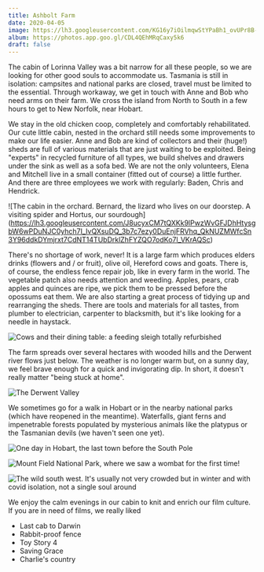 ```yaml
---
title: Ashbolt Farm
date: 2020-04-05
image: https://lh3.googleusercontent.com/KG16y7iOilmqwStYPaBh1_ovUPr8B-Jqv5S5x4NM5gnsTg1-zh-hxIhA3IUppwhOxB-R_LnuFOyZXRPNu1y33qjoe5hv9A0xrLj2SdD32zW4SB48iGlodR7vwrZdXwssfghFVMgC4as
album: https://photos.app.goo.gl/CDL4QEhMRqCaxy5k6
draft: false
---
```


The cabin of Lorinna Valley was a bit narrow for all these people, so we are looking for other good souls to accommodate us. Tasmania is still in isolation: campsites and national parks are closed, travel must be limited to the essential. Through workaway, we get in touch with Anne and Bob who need arms on their farm. We cross the island from North to South in a few hours to get to New Norfolk, near Hobart.

We stay in the old chicken coop, completely and comfortably rehabilitated. Our cute little cabin, nested in the orchard still needs some improvements to make our life easier. Anne and Bob are kind of collectors and their (huge!) sheds are full of various materials that are just waiting to be exploited. Being "experts" in recycled furniture of all types, we build shelves and drawers under the sink as well as a sofa bed. We are not the only volunteers, Elena and Mitchell live in a small container (fitted out of course) a little further. And there are three employees we work with regularly: Baden, Chris and Hendrick.

![The cabin in the orchard. Bernard, the lizard who lives on our doorstep. A visiting spider and Hortus, our sourdough] (https://lh3.googleusercontent.com/J8ucyxCM7tQXKk9lPwzWvGFJDhHtysgbW6wPDuNJC0yhch7I_IvQXsuDQ_3b7c7ezy0DuEnjFRVhq_QkNUZMWfcSn3Y96ddkDYmjrxt7CdNT14TUbDrklZhFYZQO7odKo7l_VKrAQSc)

There's no shortage of work, never! It is a large farm which produces elders drinks (flowers and / or fruit), olive oil, Hereford cows and goats. There is, of course, the endless fence repair job, like in every farm in the world. The vegetable patch also needs attention and weeding. Apples, pears, crab apples and quinces are ripe, we pick them to be pressed before the opossums eat them. We are also starting a great process of tidying up and rearranging the sheds. There are tools and materials for all tastes, from plumber to electrician, carpenter to blacksmith, but it's like looking for a needle in haystack.

![Cows and their dining table: a feeding sleigh totally refurbished](https://lh3.googleusercontent.com/pHqQrTyQG9XeCM69c6HKoqVQoHqO-d9oEkUJfOWgsA83jDwMvTTXQocZw3kLJ2FZXzZH_X4fuacTNh7JS1eHw2CIh0abkhZtEauurmuxFL8I2Pml3Vy3aOfUCefRjXLEiem39kQzGvc)

The farm spreads over several hectares with wooded hills and the Derwent river flows just below. The weather is no longer warm but, on a sunny day, we feel brave enough for a quick and invigorating dip. In short, it doesn't really matter "being stuck at home".

![The Derwent Valley](https://lh3.googleusercontent.com/jfi9iswl4z5rf7-q0_8VRJOVjvTw8pAVRv71eUw2N-nVjVBdSBMudNjSlsE-zLABGKDNVeh8r3K4ux3fClX0t3cdYiCwwiOMHvsjm3-ht8YmkSKoT6LaRYLDmL-p3pw7LrUd8_vKX-s)

We sometimes go for a walk in Hobart or in the nearby national parks (which have reopened in the meantime). Waterfalls, giant ferns and impenetrable forests populated by mysterious animals like the platypus or the Tasmanian devils (we haven't seen one yet).

![One day in Hobart, the last town before the South Pole](https://lh3.googleusercontent.com/041nuBgbpAWn8pYlK1K9wAaQ0nsJzVlxzSh-Kryc6_20qWyEWiRJcSrbA5-MDrp3hPeIhBx5jpLiQr2bIEf-cvhEU-ObFkGwYjxtDMITBB-X_16CA2yTpo3s7XNjKxjBwd31-kijH_8)

![Mount Field National Park, where we saw a wombat for the first time!](https://lh3.googleusercontent.com/uGmXD_mCgdEJINcZ6PpkgZbeeu649gi2xwLNtOlwPqcoWeIFKbMWMH_tvVC3xUgsypY-R-2t-QAsbVcDsEl9Sofr3PxL1IYGMKT2jVR1n2XB1B5wHZjPf_lnbH7edM0sPbXDg3OQ-kI)

![The wild south west. It's usually not very crowded  but in winter and with covid isolation, not a single soul around](https://lh3.googleusercontent.com/P9UGIovlnsas_90I58CmOVKaDxdpl-DOmc7ie6FaRLZ_hxn1XDUCZlLi6awJeu6m6WvM1M7Jequ8PyYBpOoTkfSiIcFwmXU1v43tTzNXQ6JfBSUj1n9qG12arRwniYSD2FfrPAb_vF4)

We enjoy the calm evenings in our cabin to knit and enrich our film culture. If you are in need of films, we really liked

* Last cab to Darwin
* Rabbit-proof fence
* Toy Story 4
* Saving Grace
* Charlie's country
